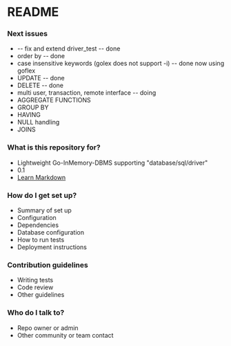 # README #

### Next issues

* -- fix and extend driver_test -- done
* order by -- done
* case insensitive keywords (golex does not support -i) -- done now using goflex
* UPDATE -- done
* DELETE -- done
* multi user, transaction, remote interface -- doing
* AGGREGATE FUNCTIONS
* GROUP BY
* HAVING
* NULL handling
* JOINS


### What is this repository for? ###

* Lightweight Go-InMemory-DBMS supporting "database/sql/driver"  
* 0.1
* [Learn Markdown](https://bitbucket.org/tutorials/markdowndemo)

### How do I get set up? ###

* Summary of set up
* Configuration
* Dependencies
* Database configuration
* How to run tests
* Deployment instructions

### Contribution guidelines ###

* Writing tests
* Code review
* Other guidelines

### Who do I talk to? ###

* Repo owner or admin
* Other community or team contact